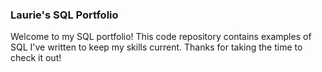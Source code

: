 ### Laurie's SQL Portfolio
Welcome to my SQL portfolio! This code repository contains examples of SQL I've written to keep my skills current. Thanks for taking the time to check it out!
